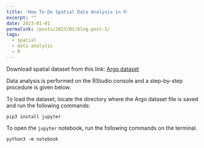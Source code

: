 ```yaml
---
title: 'How To Do Spatial Data Analysis in R'
excerpt: "" 
date: 2023-01-01
permalink: /posts/2023/01/blog-post-1/
tags:
  - spatial
  - data analysis
  - R
---
```


Download spatial dataset from this link: <a href="https://drive.google.com/file/d/162DlIuJjLcx8-md34ywfll47wk0ucA4G/view?usp=sharing" rel="noopener" target="_blank" >Argo dataset</a>

Data analysis is performed on the RStudio console and a step-by-step procedure is given below.

To load the dataset, locate the directory where the Argo dataset file is saved and run the following commands:
```{bash}
pip3 install jupyter
```
To open the `jupyter` notebook, run the following commands on the terminal.
```{bash}
python3 -m notebook
```
